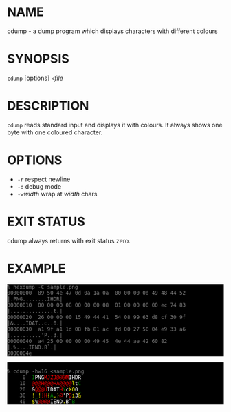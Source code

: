 # NAME

cdump - a dump program which displays characters with different colours

# SYNOPSIS

`cdump` [options] `<`*file*

# DESCRIPTION

`cdump` reads standard input and displays it with colours.
It always shows one byte with one coloured character.

# OPTIONS

  - `-r` respect newline
  - `-d` debug mode
  - `-w`*width* wrap at *width* chars

# EXIT STATUS

cdump always returns with exit status zero.

# EXAMPLE

```
% hexdump -C sample.png
00000000  89 50 4e 47 0d 0a 1a 0a  00 00 00 0d 49 48 44 52  |.PNG........IHDR|
00000010  00 00 00 08 00 00 00 08  01 00 00 00 00 ec 74 83  |..............t.|
00000020  26 00 00 00 15 49 44 41  54 08 99 63 d8 cf 30 9f  |&....IDAT..c..0.|
00000030  a1 9f a1 1d 08 fb 81 ac  fd 00 27 50 04 e9 33 a6  |..........'P..3.|
00000040  a4 25 00 00 00 00 49 45  4e 44 ae 42 60 82        |.%....IEND.B`.|
0000004e
```
<style>
pre { background-color: black; color: grey; }
.ctrl { color: red; }
.printable { color: white; }
.metactrl { color: green; }
.metaprintable { color: yellow; }
</style>
<pre><code>
% cdump -hw16 &lt;sample.png
     0  <span class='metactrl'>I</span><span class='printable'>PNG</span><span class='ctrl'>MJZJ@@@M</span><span class='printable'>IHDR</span><br>    10  <span class='ctrl'>@@@H@@@HA@@@@</span><span class='metaprintable'>l</span><span class='printable'>t</span><span class='metactrl'>C</span><br>    20  <span class='printable'>&amp;</span><span class='ctrl'>@@@U</span><span class='printable'>IDAT</span><span class='ctrl'>H</span><span class='metactrl'>Y</span><span class='printable'>c</span><span class='metaprintable'>XO</span><span class='printable'>0</span><span class='metactrl'>_</span><br>    30  <span class='metaprintable'>!</span><span class='metactrl'>_</span><span class='metaprintable'>!</span><span class='ctrl'>]H</span><span class='metaprintable'>{</span><span class='metactrl'>A</span><span class='metaprintable'>,}</span><span class='ctrl'>@</span><span class='printable'>'P</span><span class='ctrl'>D</span><span class='metaprintable'>i</span><span class='printable'>3</span><span class='metaprintable'>&amp;</span><br>    40  <span class='metaprintable'>$</span><span class='printable'>%</span><span class='ctrl'>@@@@</span><span class='printable'>IEND</span><span class='metaprintable'>.</span><span class='printable'>B`</span><span class='metactrl'>B</span>
</code></pre>

